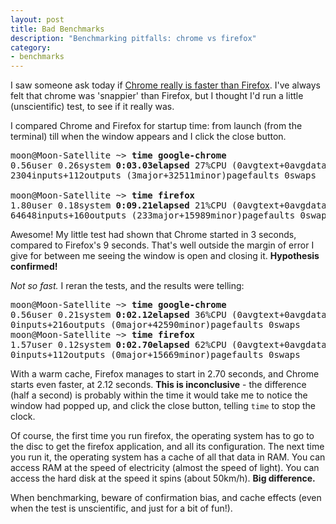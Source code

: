 ```yaml
---
layout: post
title: Bad Benchmarks
description: "Benchmarking pitfalls: chrome vs firefox"
category:
- benchmarks
---
```


I saw someone ask today if 
[Chrome really is faster than Firefox](http://news.ycombinator.com/item?id=1334000). 
I've always felt that chrome was 'snappier' than Firefox, but I thought I'd run
a little (unscientific) test, to see if it really was.

I compared Chrome and Firefox for startup time: from launch (from the terminal)
till when the window appears and I click the close button.

<pre>
moon@Moon-Satellite ~> <b>time google-chrome</b>
0.56user 0.26system <b>0:03.03elapsed</b> 27%CPU (0avgtext+0avgdata 246176maxresident)k
2304inputs+112outputs (3major+32511minor)pagefaults 0swaps

moon@Moon-Satellite ~> <b>time firefox</b>
1.80user 0.18system <b>0:09.21elapsed</b> 21%CPU (0avgtext+0avgdata 206864maxresident)k
64648inputs+160outputs (233major+15989minor)pagefaults 0swaps
</pre>

Awesome! My little test had shown that Chrome started in 3 seconds, compared to
Firefox's 9 seconds. That's well outside the margin of error I give for between 
me seeing the window is open and closing it. **Hypothesis confirmed!**

*Not so fast.* I reran the tests, and the results were telling:

<pre>
moon@Moon-Satellite ~> <b>time google-chrome</b>
0.56user 0.21system <b>0:02.12elapsed</b> 36%CPU (0avgtext+0avgdata 240384maxresident)k
0inputs+216outputs (0major+42590minor)pagefaults 0swaps
moon@Moon-Satellite ~> <b>time firefox</b>
1.57user 0.12system <b>0:02.70elapsed</b> 62%CPU (0avgtext+0avgdata 199936maxresident)k
0inputs+112outputs (0major+15669minor)pagefaults 0swaps
</pre>

With a warm cache, Firefox manages to start in 2.70 seconds, and Chrome starts
even faster, at 2.12 seconds. **This is inconclusive** - the difference (half a
second) is probably within the time it would take me to notice the window had
popped up, and click the close button, telling `time` to stop the clock.

Of course, the first time you run firefox, the operating system has to go to
the disc to get the firefox application, and all its configuration. The next 
time you run it, the operating system has a cache of all that data in RAM.
You can access RAM at the speed of electricity (almost the speed of light).
You can access the hard disk at the speed it spins (about 50km/h). **Big
difference.**

When benchmarking, beware of confirmation bias, and cache effects (even when
the test is unscientific, and just for a bit of fun!).
